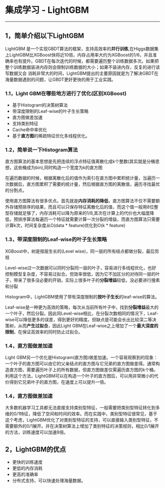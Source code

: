 # 集成学习 - LightGBM

---

## 1，简单介绍以下LightGBM

LightGBM 是一个实现GBDT算法的框架，支持高效率的**并行训练**,在Higgs数据集上LightGBM比XGBoost快将近10倍，内存占用率大约为XGBoost的1/6，并且准确率也有提升。GBDT在每次迭代的时候，都需要遍历整个训练数据多次。如果把整个训练数据装进内存则会限制训练数据的大小；如果不装进内存，反复的进行读写数据又会 消耗非常大的时间，LightGBM提出的主要原因就是为了解决GBDT在海量数据遇到的问题，让GBDT更好更快的用于工业实践。

### 1.1，Light GBM在哪些地方进行了优化(区别XGBoost)

- 基于Histogram的决策树算法
- 带深度限制的Leaf-wise的叶子生长策略
- 直方图做差加速
- 支持类别特征
- Cache命中率优化
- 基于**直方图**的稀疏特征优化多线程优化。

### 1.2，简单说一下Histogram算法

直方图算法的基本思想是先把连续的浮点特征值离散化成k个整数(其实就是分桶思想，这些桶成为bin),同时构造一个宽度为k的直方图

在遍历数据的时候，根据离散化后的值作为索引在直方图中累积统计量，当遍历一次数据后，直方图累积了需要的统计量，然后根据直方图的离散值，遍历寻找最优的分割点。

使用直方图算法有很多优点。首先就是**内存消耗的降低**，直方图算法不仅不需要额外存储预排序的结果，而且可以只保存特征离散化后的值，而这个值一般用8位整型存储就足够了，内存消耗可以降为原来的1/8,其次在计算上的代价也大幅度降低，预排序算法每遍历一个特征就需要计算一次分裂的增益，而直方图算法只需要计算k次，时间复杂度从O(data * feature)优化到O(k * feature)

### 1.3，带深度限制的Leaf-wise的叶子生长策略

XGBoost中，树是按层生长的(Level wise)，同一层的所有结点都做分裂，最后剪枝

Level-wise过一次数据可以同时分裂同一层的叶子，容易进行多线程优化，也好控制模型复杂度，不容易过拟合。但效率很低，因为它不加区分的对待同一层的叶子，带来了很多没必要的开销，实际上很多叶子的**分裂增益**较低，没必要进行搜素和分裂

Histogram中，LightGBM使用了带有深度限制的**按叶子生长**的leaf-wise的算法。

Leaf-wise是一种更为高效的策略，每次从当前所有叶子中，找到**分裂增益**最大的一个叶子，然后分裂。因此同Level-wise相比，在分裂次数相同的情况下，Leaf-wise可以降低更多的误差，得到更好的精度。但缺点是可能会长出比较深二等决策树，从而**产生过拟合**，因此Light GBM在Leaf-wise之上增加了一个**最大深度的限制**，在保证高效率的同时防止过拟合。

### 1.4，直方图做差加速

Light GBM另一个优化是Histogram(直方图)做差加速。一个容易观察到的现象：一个叶子的直方图可以由它的父亲结点的直方图与它兄弟的直方图做差得。通常构造直方图，需要遍历叶子上的所有数据，但直方图做差仅需遍历直方图的k个桶。利用这个方法，LightGBM可以在构造一个叶子的直方图后，可以用非常微小的代价得到它兄弟叶子的直方图，在速度上可以提升一倍。

### 1.4，直方图做差加速

大多数机器学习工具都无法直接支持类别型特征，一般需要把类别型特征转化到多维的0/1特征，降低了空间和时间的效率。而在实践中，类别型特征很常见，基于这个考虑，LightGBM优化了对类别型特征的支持，可以直接输入类别型特征，不需要额外的0/1展开。并在决策树算法上增加了类别特征的决策规则，相比0/1展开的方法，训练速度可以加速8倍。

## 2，LightGBM的优点

- 更快的训练速度
- 更低的内存消耗
- 更高的准确率
- 分布式支持，可以快速处理海量数据。

